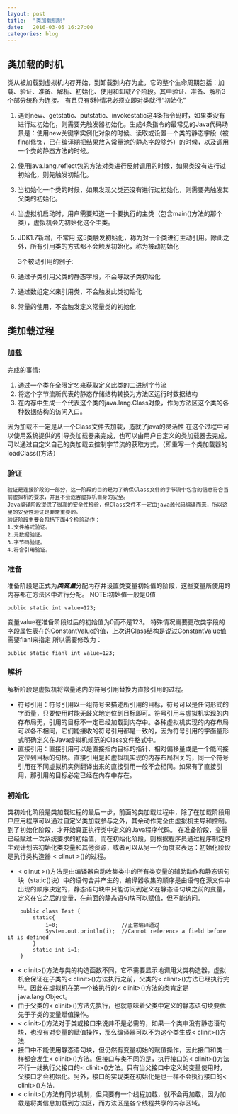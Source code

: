 ```yaml
---
layout: post
title:  "类加载机制"
date:   2016-03-05 16:27:00
categories: blog
---
```


## 类加载的时机 ##
类从被加载到虚拟机内存开始，到卸载到内存为止，它的整个生命周期包括：加载、验证、准备、解析、初始化、使用和卸载7个阶段。其中验证、准备、解析3个部分统称为连接。
有且只有5种情况必须立即对类就行“初始化”

 1. 遇到new、getstatic、putstatic、invokestatic这4条指令码时，如果类没有进行过初始化，则需要先触发器初始化。生成4条指令的最常见的Java代码场景是：使用new关键字实例化对象的时候、读取或设置一个类的静态字段（被final修饰，已在编译期把结果放入常量池的静态字段除外）的时候，以及调用一个类的静态方法的时候。
 2. 使用java.lang.reflect包的方法对类进行反射调用的时候，如果类没有进行过初始化，则先触发初始化。
 3. 当初始化一个类的时候，如果发现父类还没有进行过初始化，则需要先触发其父类的初始化。
 4. 当虚拟机启动时，用户需要知道一个要执行的主类（包含main()方法的那个类），虚拟机会先初始化这个主类。
 5. JDK1.7新增，不常用
 这5类触发初始化，称为对一个类进行主动引用。除此之外，所有引用类的方式都不会触发初始化，称为被动初始化
 
     3个被动引用的例子: 
1. 通过子类引用父类的静态字段，不会导致子类初始化
2. 通过数组定义来引用类，不会触发此类初始化
3. 常量的使用，不会触发定义常量类的初始化

## 类加载过程 ##

### 加载 ###
完成的事情:

 1. 通过一个类在全限定名来获取定义此类的二进制字节流
 2. 将这个字节流所代表的静态存储结构转换为方法区运行时数据结构
 3. 在内存中生成一个代表这个类的java.lang.Class对象，作为方法区这个类的各种数据结构的访问入口。

因为加载不一定是从一个Class文件去加载，造就了java的灵活性
在这个过程中可以使用系统提供的引导类加载器来完成，也可以由用户自定义的类加载器去完成，可以通过自定义自己的类加载去控制字节流的获取方式，（即重写一个类加载器的loadClass()方法）

### 验证 ###
    验证是连接阶段的一部分，这一阶段的目的是为了确保Class文件的字节流中包含的信息符合当前虚拟机的要求，并且不会危害虚拟机自身的安全。
    Java编译阶段提供了很高的安全性检验，但Class文件不一定由java源代码编译而来，所以这里的安全性验证是非常重要的。
    验证阶段主要会包括下面4个检验动作：
    1.文件格式验证。
    2.元数据验证。
    3.字节码验证。
    4.符合引用验证。
### 准备 ###
准备阶段是正式为***类变量***分配内存并设置类变量初始值的阶段，这些变量所使用的内存都在方法区中进行分配。
NOTE:初始值一般是0值

```
public static int value=123;
```
变量value在准备阶段过后的初始值为0而不是123。
特殊情况需要更改类字段的字段属性表在的ConstantValue的值，上次讲Class结构是说过ConstantValue值需要fianl来指定
所以需要修改为：
```
public static fianl int value=123;
```

### 解析 ###
解析阶段是虚拟机将常量池内的符号引用替换为直接引用的过程。
 - 符号引用：符号引用以一组符号来描述所引用的目标，符号可以是任何形式的字面量，只要使用时能无歧义地定位到目标即可。符号引用与虚拟机实现的内存布局无，引用的目标不一定已经加载到内存中。各种虚拟机实现的内存布局可以各不相同，它们能接收的符号引用都是一致的，因为符号引用的字面量形式明确定义在Java虚拟机规范的Class文件格式中。
 - 直接引用：直接引用可以是直接指向目标的指针、相对偏移量或是一个能间接定位到目标的句柄。直接引用是和虚拟机实现的内存布局相关的，同一个符号引用在不同虚拟机实例翻译出来的直接引用一般不会相同。如果有了直接引用，那引用的目标必定已经在内存中存在。
 
### 初始化 ###

类初始化阶段是类加载过程的最后一步，前面的类加载过程中，除了在加载阶段用户应用程序可以通过自定义类加载参与之外，其余动作完全由虚拟机主导和控制。到了初始化阶段，才开始真正执行类中定义的Java程序代码。
在准备阶段，变量已经赋过一次系统要求的初始值，而在初始化阶段，则根据程序员通过程序制定的主观计划去初始化类变量和其他资源，或者可以从另一个角度来表达：初始化阶段是执行类构造器 < clinut >()的过程。


 - < clinut >()方法是由编译器自动收集类中的所有类变量的辅助动作和静态语句块（static()块）中的语句合并产生的，编译器收集的顺序是由语句在源文件中出现的顺序决定的，静态语句块中只能访问到定义在静态语句块之前的变量，定义在它之后的变量，在前面的静态语句块可以赋值，但不能访问。
```
    public class Test {
        static{
            i=0;                    //正常编译通过
            System.out.println(i);  //Cannot reference a field before it is defined
        }
        static int i=1;
    }
```
 - < clinit>()方法与类的构造函数不同，它不需要显示地调用父类构造器，虚拟机会保证在子类的< clinit>()方法执行之前，父类的< clinit>()方法已经执行完毕。因此在虚拟机在第一个被执行的< clinit>()方法的类肯定是java.lang.Object。
 - 由于父类的< clinit>()方法先执行，也就意味着父类中定义的静态语句块要优先于子类的变量赋值操作。
 - < clinit>()方法对于类或接口来说并不是必需的，如果一个类中没有静态语句块，也没有对变量的赋值操作，那么编译器可以不为这个类生成< clinit>()方法.
 - 接口中不能使用静态语句块，但仍然有变量初始的赋值操作，因此接口和类一样都会发生< clinit>()方法。但接口与类不同的是，执行接口的< clinit>()方法不行一线执行父接口的< clinit>()方法。只有当父接口中定义的变量使用时，父接口才会初始化。另外，接口的实现类在初始化是也一样不会执行接口的< clinit>()方法.
 - < clinit>()方法有同步机制，但只要有一个线程加载，就不会再加载，因为加载是将类信息加载到方法区，而方法区是各个线程共享的内存区域。

